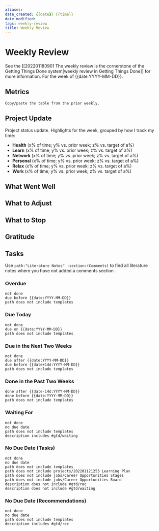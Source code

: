 ```yaml
---
aliases: 
date_created: {{date}} {{time}}
date_modified: 
tags: weekly-review
title: Weekly Review
---
```


# Weekly Review

See the [[202201180901 The weekly review is the cornerstone of the Getting Things Done system|weekly review in Getting Things Done]] for more information. For the week of {{date:YYYY-MM-DD}}.

## Metrics

`Copy/paste the table from the prior weekly.`

## Project Update

Project status update. Highlights for the week, grouped by how I track my time:
- **Health** (x% of time; y% vs. prior week; z% vs. target of a%)
- **Learn** (x% of time; y% vs. prior week; z% vs. target of a%)
- **Network** (x% of time; y% vs. prior week; z% vs. target of a%)
- **Personal** (x% of time; y% vs. prior week; z% vs. target of a%)
- **Relax** (x% of time; y% vs. prior week; z% vs. target of a%)
- **Work** (x% of time; y% vs. prior week; z% vs. target of a%)

## What Went Well

## What to Adjust

## What to Stop

## Gratitude

## Tasks

Use `path:"Literature Notes" -section:(Comments)` to find all literature notes where you have not added a comments section.

### Overdue

```tasks
not done
due before {{date:YYYY-MM-DD}}
path does not include templates
```

### Due Today

```tasks
not done
due on {{date:YYYY-MM-DD}}
path does not include templates
```

### Due in the Next Two Weeks

```tasks
not done
due after {{date:YYYY-MM-DD}}
due before {{date+14d:YYYY-MM-DD}}
path does not include templates
```

### Done in the Past Two Weeks

```tasks
done after {{date-14d:YYYY-MM-DD}}
done before {{date:YYYY-MM-DD}}
path does not include templates
```

### Waiting For

```tasks
not done
no due date
path does not include templates
description includes #gtd/waiting  
```

### No Due Date (Tasks)

```tasks
not done
no due date
path does not include templates
path does not include projects/202201121253 Learning Plan
path does not include jobs/Career Opportunities Stages
path does not include jobs/Career Opportunities Board
description does not include #gtd/rec 
description does not include #gtd/waiting 
```

### No Due Date (Recommendations)

```tasks
not done
no due date
path does not include templates
description includes #gtd/rec 
```